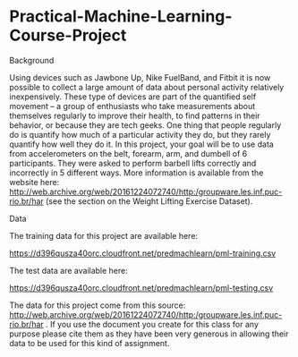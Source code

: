 # Practical-Machine-Learning-Course-Project
Background

Using devices such as Jawbone Up, Nike FuelBand, and Fitbit it is now possible to collect a large amount of data about personal activity relatively inexpensively. These type of devices are part of the quantified self movement – a group of enthusiasts who take measurements about themselves regularly to improve their health, to find patterns in their behavior, or because they are tech geeks. One thing that people regularly do is quantify how much of a particular activity they do, but they rarely quantify how well they do it. In this project, your goal will be to use data from accelerometers on the belt, forearm, arm, and dumbell of 6 participants. They were asked to perform barbell lifts correctly and incorrectly in 5 different ways. More information is available from the website here: 
http://web.archive.org/web/20161224072740/http:/groupware.les.inf.puc-rio.br/har
 (see the section on the Weight Lifting Exercise Dataset).


Data

The training data for this project are available here:

https://d396qusza40orc.cloudfront.net/predmachlearn/pml-training.csv

The test data are available here:

https://d396qusza40orc.cloudfront.net/predmachlearn/pml-testing.csv


The data for this project come from this source: 
http://web.archive.org/web/20161224072740/http:/groupware.les.inf.puc-rio.br/har
. If you use the document you create for this class for any purpose please cite them as they have been very generous in allowing their data to be used for this kind of assignment.
